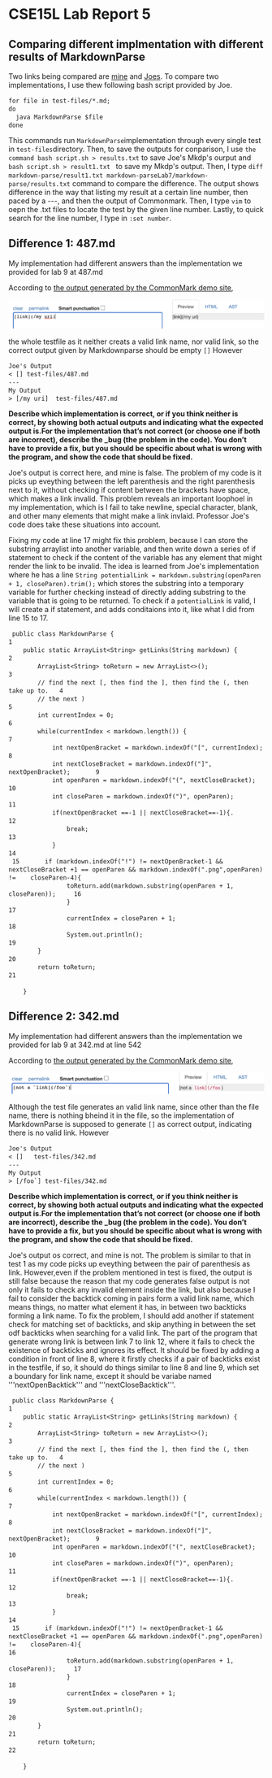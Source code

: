 # CSE15L Lab Report 5

## Comparing different implmentation with different results of MarkdownParse

Two links being compared are [mine](https://github.com/KristinShuyiHan/markdown-parse) and [Joes](https://github.com/ucsd-cse15l-w22/markdown-parse). To compare two implementations, I use thew following bash script provided by Joe.
```
for file in test-files/*.md;
do
  java MarkdownParse $file
done
```
This commands run `MarkdownParse`implementation through every single test in `test-files`directory. Then, to save the outputs for conparison, I use `the command bash script.sh > results.txt` to save Joe's Mkdp's ourput and `bash script.sh > result1.txt ` to save my Mkdp's output. Then, I type ```diff markdown-parse/result1.txt markdown-parseLab7/markdown-parse/results.txt``` command to compare the difference. The output shows difference in the way that listing my result at  a certain line number, then paced by a ---, and then the output of Commonmark. Then, I type `vim` to oepn the .txt files to locate the test by the given line number. Lastly, to quick search for the line number, I type in `:set number`.



## Difference 1: 487.md
My implementation had different answers than the implementation we provided for lab 9 at 487.md

According to [the output generated by the CommonMark demo site](https://spec.commonmark.org/dingus/),


![Image](https://github.com/KristinShuyiHan/cse15l-lab-reports/blob/main/Screen%20Shot%202022-03-14%20at%208.08.19%20PM.png)

the whole testfile as it neither creats a valid link name, nor valid link, so the correct output given by Markdownparse should be empty `[]`
However
```
Joe's Output
< [] test-files/487.md
---
My Output
> [/my uri]  test-files/487.md 
```
**Describe which implementation is correct, or if you think neither is correct, by showing both actual outputs and indicating what the expected output is.For the implementation that’s not correct (or choose one if both are incorrect), describe the _bug (the problem in the code). You don’t have to provide a fix, but you should be specific about what is wrong with the program, and show the code that should be fixed.**

Joe's output is correct here, and mine is false. The problem of my code is it picks up eveything between the left parenthesis and the right parenthesis next to it, without checking if content between the brackets have space, which makes a link invalid. This problem reveals an important loophoel in my implementation, which is I fail to take newline, special character, blank, and other many elements that might make a link invlaid. Professor Joe's code does take these situations into account. 

Fixing my code at line 17 might fix this problem, because I can store the substring arraylist into another variable, and then write down a series of if statement to check if the content of the variable has any element that might render the link to be invalid. The idea is learned from Joe's implementation where he has a line ```String potentialLink = markdown.substring(openParen + 1, closeParen).trim();``` which stores the substring into a temporary variable for further checking instead of directly adding substring to the variable that is going to be returned. To check if a ```potentialLink``` is valid, I will create a if statement, and adds conditaions into it, like what I did from line 15 to 17. 

```
 public class MarkdownParse {                                                    1
    public static ArrayList<String> getLinks(String markdown) {                  2
        ArrayList<String> toReturn = new ArrayList<>();                          3
        // find the next [, then find the ], then find the (, then take up to.   4
        // the next )                                                            5
        int currentIndex = 0;                                                    6
        while(currentIndex < markdown.length()) {                                7                            
            int nextOpenBracket = markdown.indexOf("[", currentIndex);           8
            int nextCloseBracket = markdown.indexOf("]", nextOpenBracket);       9
            int openParen = markdown.indexOf("(", nextCloseBracket);             10
            int closeParen = markdown.indexOf(")", openParen);                   11
            if(nextOpenBracket ==-1 || nextCloseBracket==-1){.                   12
                break;                                                           13
            }                                                                    14                                                           
 15       if (markdown.indexOf("!") != nextOpenBracket-1 && nextCloseBracket +1 == openParen && markdown.indexOf(".png",openParen) !=    closeParen-4){                                                                  
                toReturn.add(markdown.substring(openParen + 1, closeParen));     16
                }                                                                17
                currentIndex = closeParen + 1;                                   18
                System.out.println();                                            19
        }                                                                        20
        return toReturn;                                                         21

    }   
```



## Difference 2: 342.md

My implementation had different answers than the implementation we provided for lab 9 at 342.md at line 542

According to [the output generated by the CommonMark demo site](https://spec.commonmark.org/dingus/),


![Image](https://github.com/KristinShuyiHan/cse15l-lab-reports/blob/main/Screen%20Shot%202022-03-14%20at%208.08.59%20PM.png)

Although the test file generates an valid link name, since other than the file name, there is nothing bheind it in the file, so the implementation of MarkdownParse is supposed to generate `[]` as correct output, indicating there is no valid link.
However
```
Joe's Output
< []   test-files/342.md 
---
My Output
> [/foo`] test-files/342.md
```
**Describe which implementation is correct, or if you think neither is correct, by showing both actual outputs and indicating what the expected output is.For the implementation that’s not correct (or choose one if both are incorrect), describe the _bug (the problem in the code). You don’t have to provide a fix, but you should be specific about what is wrong with the program, and show the code that should be fixed.**

Joe's output os correct, and mine is not. The problem is similar to that in test 1 as my code picks up eveything between the pair of parenthesis as link. However,even if the problem mentioned in test is fixed, the output is still false because the reason that my code generates false output is not only it fails to check any invalid element inside the link, but also because I fail to consider the backtick coming in pairs form a valid link name, which means things, no matter what element it has, in between two backticks forming a link name.
To fix the problem, I should add another if statement check for matching set of backticks, and skip anything in between the set odf backticks when searching for a valid link. The part of the program that generate wrong link is between link 7 to link 12, where it fails to check the existence of backticks and ignores its effect. It should be fixed by adding a condition in front of line 8, where it firstly checks if a pair of backticks exist in the testfile, if so, it should do things similar to line 8 and line 9, which set a boundary for link name, except it should be variabe named '''nextOpenBacktick''' and '''nextCloseBacktick'''. 


```
 public class MarkdownParse {                                                    1
    public static ArrayList<String> getLinks(String markdown) {                  2
        ArrayList<String> toReturn = new ArrayList<>();                          3
        // find the next [, then find the ], then find the (, then take up to.   4
        // the next )                                                            5
        int currentIndex = 0;                                                    6
        while(currentIndex < markdown.length()) {                                7                            
            int nextOpenBracket = markdown.indexOf("[", currentIndex);           8
            int nextCloseBracket = markdown.indexOf("]", nextOpenBracket);       9
            int openParen = markdown.indexOf("(", nextCloseBracket);             10
            int closeParen = markdown.indexOf(")", openParen);                   11
            if(nextOpenBracket ==-1 || nextCloseBracket==-1){.                   12
                break;                                                           13
            }                                                                    14                                                           
 15       if (markdown.indexOf("!") != nextOpenBracket-1 && nextCloseBracket +1 == openParen && markdown.indexOf(".png",openParen) !=    closeParen-4){                                                                   16
                toReturn.add(markdown.substring(openParen + 1, closeParen));     17
                }                                                                18
                currentIndex = closeParen + 1;                                   19
                System.out.println();                                            20
        }                                                                        21
        return toReturn;                                                         22

    }   
```
